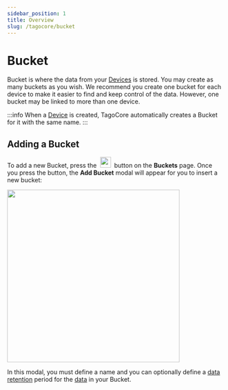 ```yaml
---
sidebar_position: 1
title: Overview
slug: /tagocore/bucket
---
```


# Bucket

Bucket is where the data from your [Devices](/tagocore/device) is stored. You may create as many buckets as you wish. We recommend you create one bucket for each device to make it easier to find and keep control of the data. However, one bucket may be linked to more than one device.

:::info
When a [Device](/tagocore/device) is created, TagoCore automatically creates a Bucket for it with the same name.
:::

## Adding a Bucket

To add a new Bucket, press the&nbsp; <img className="inline-image" src="/docs_imagem/tagocore/bucket/add-bucket-button.png" height="25px" /> &nbsp;button on the **Buckets** page. Once you press the button, the **Add Bucket** modal will appear for you to insert a new bucket:

<img className="big-image" src="/docs_imagem/tagocore/bucket/add-bucket-modal.png" height="400px" />

In this modal, you must define a name and you can optionally define a [data retention](/tagocore/bucket/data-retention) period for the [data](/tagocore/bucket/data) in your Bucket.
